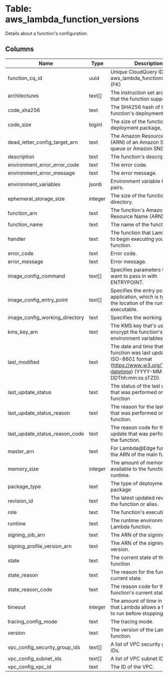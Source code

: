 
# Table: aws_lambda_function_versions
Details about a function's configuration.
## Columns
| Name        | Type           | Description  |
| ------------- | ------------- | -----  |
|function_cq_id|uuid|Unique CloudQuery ID of aws_lambda_functions table (FK)|
|architectures|text[]|The instruction set architecture that the function supports|
|code_sha256|text|The SHA256 hash of the function's deployment package.|
|code_size|bigint|The size of the function's deployment package, in bytes.|
|dead_letter_config_target_arn|text|The Amazon Resource Name (ARN) of an Amazon SQS queue or Amazon SNS topic.|
|description|text|The function's description.|
|environment_error_error_code|text|The error code.|
|environment_error_message|text|The error message.|
|environment_variables|jsonb|Environment variable key-value pairs.|
|ephemeral_storage_size|integer|The size of the function’s /tmp directory.|
|function_arn|text|The function's Amazon Resource Name (ARN).|
|function_name|text|The name of the function.|
|handler|text|The function that Lambda calls to begin executing your function.|
|error_code|text|Error code.|
|error_message|text|Error message.|
|image_config_command|text[]|Specifies parameters that you want to pass in with ENTRYPOINT.|
|image_config_entry_point|text[]|Specifies the entry point to their application, which is typically the location of the runtime executable.|
|image_config_working_directory|text|Specifies the working directory.|
|kms_key_arn|text|The KMS key that's used to encrypt the function's environment variables|
|last_modified|text|The date and time that the function was last updated, in ISO-8601 format (https://www.w3.org/TR/NOTE-datetime) (YYYY-MM-DDThh:mm:ss.sTZD).|
|last_update_status|text|The status of the last update that was performed on the function|
|last_update_status_reason|text|The reason for the last update that was performed on the function.|
|last_update_status_reason_code|text|The reason code for the last update that was performed on the function.|
|master_arn|text|For Lambda@Edge functions, the ARN of the main function.|
|memory_size|integer|The amount of memory available to the function at runtime.|
|package_type|text|The type of deployment package|
|revision_id|text|The latest updated revision of the function or alias.|
|role|text|The function's execution role.|
|runtime|text|The runtime environment for the Lambda function.|
|signing_job_arn|text|The ARN of the signing job.|
|signing_profile_version_arn|text|The ARN of the signing profile version.|
|state|text|The current state of the function|
|state_reason|text|The reason for the function's current state.|
|state_reason_code|text|The reason code for the function's current state|
|timeout|integer|The amount of time in seconds that Lambda allows a function to run before stopping it.|
|tracing_config_mode|text|The tracing mode.|
|version|text|The version of the Lambda function.|
|vpc_config_security_group_ids|text[]|A list of VPC security groups IDs.|
|vpc_config_subnet_ids|text[]|A list of VPC subnet IDs.|
|vpc_config_vpc_id|text|The ID of the VPC.|
